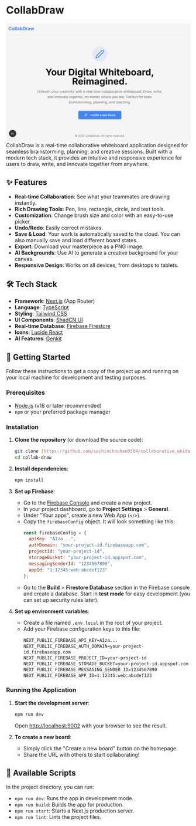 # CollabDraw
![alt text](<Screenshot 2025-06-24 003702.png>)
CollabDraw is a real-time collaborative whiteboard application designed for seamless brainstorming, planning, and creative sessions. Built with a modern tech stack, it provides an intuitive and responsive experience for users to draw, write, and innovate together from anywhere.



## ✨ Features

- **Real-time Collaboration**: See what your teammates are drawing instantly.
- **Rich Drawing Tools**: Pen, line, rectangle, circle, and text tools.
- **Customization**: Change brush size and color with an easy-to-use picker.
- **Undo/Redo**: Easily correct mistakes.
- **Save & Load**: Your work is automatically saved to the cloud. You can also manually save and load different board states.
- **Export**: Download your masterpiece as a PNG image.
- **AI Backgrounds**: Use AI to generate a creative background for your canvas.
- **Responsive Design**: Works on all devices, from desktops to tablets.

## 🛠️ Tech Stack

- **Framework**: [Next.js](https://nextjs.org/) (App Router)
- **Language**: [TypeScript](https://www.typescriptlang.org/)
- **Styling**: [Tailwind CSS](https://tailwindcss.com/)
- **UI Components**: [ShadCN UI](https://ui.shadcn.com/)
- **Real-time Database**: [Firebase Firestore](https://firebase.google.com/docs/firestore)
- **Icons**: [Lucide React](https://lucide.dev/)
- **AI Features**: [Genkit](https://firebase.google.com/docs/genkit)

## 🚀 Getting Started

Follow these instructions to get a copy of the project up and running on your local machine for development and testing purposes.

### Prerequisites

- [Node.js](https://nodejs.org/en/) (v18 or later recommended)
- `npm` or your preferred package manager

### Installation

1.  **Clone the repository** (or download the source code):
    ```bash
    git clone [https://github.com/sachinchauhan0304/collaborative_whiteboard.git]
    cd collab-draw
    ```

2.  **Install dependencies**:
    ```bash
    npm install
    ```

3.  **Set up Firebase**:
    - Go to the [Firebase Console](https://console.firebase.google.com/) and create a new project.
    - In your project dashboard, go to **Project Settings** > **General**.
    - Under "Your apps", create a new Web App (`</>`).
    - Copy the `firebaseConfig` object. It will look something like this:
      ```javascript
      const firebaseConfig = {
        apiKey: "AIza...",
        authDomain: "your-project-id.firebaseapp.com",
        projectId: "your-project-id",
        storageBucket: "your-project-id.appspot.com",
        messagingSenderId: "1234567890",
        appId: "1:12345:web:abcdef123"
      };
      ```
    - Go to the **Build** > **Firestore Database** section in the Firebase console and create a database. Start in **test mode** for easy development (you can set up security rules later).

4.  **Set up environment variables**:
    - Create a file named `.env.local` in the root of your project.
    - Add your Firebase configuration keys to this file:
      ```
      NEXT_PUBLIC_FIREBASE_API_KEY=AIza...
      NEXT_PUBLIC_FIREBASE_AUTH_DOMAIN=your-project-id.firebaseapp.com
      NEXT_PUBLIC_FIREBASE_PROJECT_ID=your-project-id
      NEXT_PUBLIC_FIREBASE_STORAGE_BUCKET=your-project-id.appspot.com
      NEXT_PUBLIC_FIREBASE_MESSAGING_SENDER_ID=1234567890
      NEXT_PUBLIC_FIREBASE_APP_ID=1:12345:web:abcdef123
      ```

### Running the Application

1.  **Start the development server**:
    ```bash
    npm run dev
    ```
    Open [http://localhost:9002](http://localhost:9002) with your browser to see the result.

2.  **To create a new board**:
    - Simply click the "Create a new board" button on the homepage.
    - Share the URL with others to start collaborating!

## 📜 Available Scripts

In the project directory, you can run:

- `npm run dev`: Runs the app in development mode.
- `npm run build`: Builds the app for production.
- `npm run start`: Starts a Next.js production server.
- `npm run lint`: Lints the project files.
